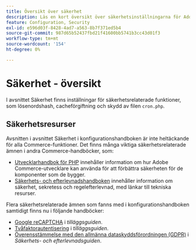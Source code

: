 ```yaml
---
title: Översikt över säkerhet
description: Läs en kort översikt över säkerhetsinställningarna för Adobe Commerce.
feature: Configuration, Security
exl-id: e596d03f-8428-4ad7-a563-8b7f371ed5b4
source-git-commit: 987d65b52437fbd21f41600bb5741b3cc43d01f3
workflow-type: tm+mt
source-wordcount: '154'
ht-degree: 0%

---
```


# Säkerhet - översikt

I avsnittet Säkerhet finns inställningar för säkerhetsrelaterade funktioner, som lösenordshash, cacheförgiftning och skydd av filen `cron.php`.

## Säkerhetsresurser

Avsnitten i avsnittet Säkerhet i konfigurationshandboken är inte heltäckande för alla Commerce-funktioner. Det finns många viktiga säkerhetsrelaterade ämnen i andra Commerce-handböcker, som:

- [Utvecklarhandbok för PHP](https://developer.adobe.com/commerce/php/development/security/) innehåller information om hur Adobe Commerce-utvecklare kan använda för att förbättra säkerheten för de komponenter som de bygger.
- [Säkerhets- och efterlevnadshandboken](https://experienceleague.adobe.com/sv/docs/commerce-operations/security-and-compliance/overview) innehåller information om säkerhet, sekretess och regelefterlevnad, med länkar till tekniska resurser.

Flera säkerhetsrelaterade ämnen som fanns med i konfigurationshandboken samtidigt finns nu i följande handböcker:

- [Google reCAPTCHA](https://experienceleague.adobe.com/sv/docs/commerce-admin/systems/security/captcha/security-google-recaptcha) i _tilläggsguiden_.
- [Tvåfaktorautentisering](https://developer.adobe.com/commerce/testing/functional-testing-framework/two-factor-authentication/) i _tilläggsguiden_.
- [Överensstämmelse med den allmänna dataskyddsförordningen (GDPR)](https://experienceleague.adobe.com/sv/docs/commerce-operations/security-and-compliance/privacy/gdpr) i _Säkerhets- och efterlevnadsguiden_.
